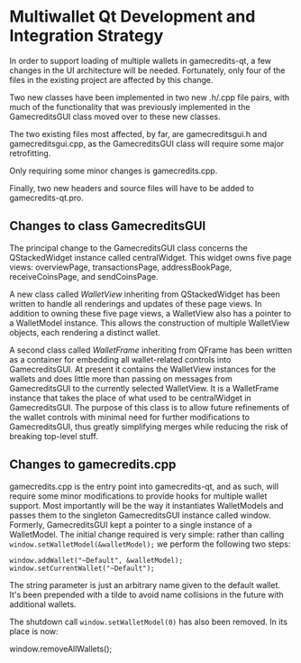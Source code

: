 Multiwallet Qt Development and Integration Strategy
===================================================

In order to support loading of multiple wallets in gamecredits-qt, a few changes in the UI architecture will be needed.
Fortunately, only four of the files in the existing project are affected by this change.

Two new classes have been implemented in two new .h/.cpp file pairs, with much of the functionality that was previously
implemented in the GamecreditsGUI class moved over to these new classes.

The two existing files most affected, by far, are gamecreditsgui.h and gamecreditsgui.cpp, as the GamecreditsGUI class will require
some major retrofitting.

Only requiring some minor changes is gamecredits.cpp.

Finally, two new headers and source files will have to be added to gamecredits-qt.pro.

Changes to class GamecreditsGUI
---------------------------
The principal change to the GamecreditsGUI class concerns the QStackedWidget instance called centralWidget.
This widget owns five page views: overviewPage, transactionsPage, addressBookPage, receiveCoinsPage, and sendCoinsPage.

A new class called *WalletView* inheriting from QStackedWidget has been written to handle all renderings and updates of
these page views. In addition to owning these five page views, a WalletView also has a pointer to a WalletModel instance.
This allows the construction of multiple WalletView objects, each rendering a distinct wallet.

A second class called *WalletFrame* inheriting from QFrame has been written as a container for embedding all wallet-related
controls into GamecreditsGUI. At present it contains the WalletView instances for the wallets and does little more than passing on messages
from GamecreditsGUI to the currently selected WalletView. It is a WalletFrame instance
that takes the place of what used to be centralWidget in GamecreditsGUI. The purpose of this class is to allow future
refinements of the wallet controls with minimal need for further modifications to GamecreditsGUI, thus greatly simplifying
merges while reducing the risk of breaking top-level stuff.

Changes to gamecredits.cpp
----------------------
gamecredits.cpp is the entry point into gamecredits-qt, and as such, will require some minor modifications to provide hooks for
multiple wallet support. Most importantly will be the way it instantiates WalletModels and passes them to the
singleton GamecreditsGUI instance called window. Formerly, GamecreditsGUI kept a pointer to a single instance of a WalletModel.
The initial change required is very simple: rather than calling `window.setWalletModel(&walletModel);` we perform the
following two steps:

	window.addWallet("~Default", &walletModel);
	window.setCurrentWallet("~Default");

The string parameter is just an arbitrary name given to the default wallet. It's been prepended with a tilde to avoid name collisions in the future with additional wallets.

The shutdown call `window.setWalletModel(0)` has also been removed. In its place is now:

window.removeAllWallets();
